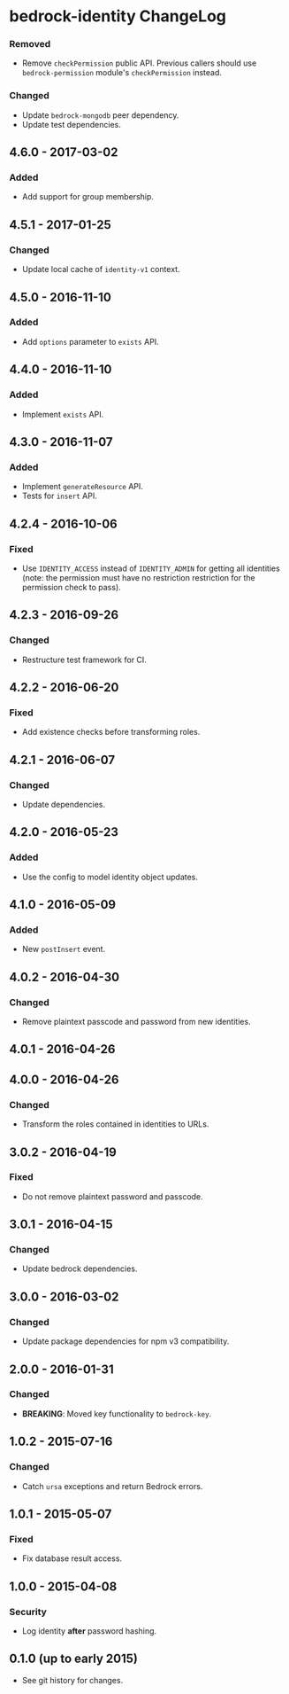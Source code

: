 # bedrock-identity ChangeLog

### Removed
- Remove `checkPermission` public API. Previous callers should use
  `bedrock-permission` module's `checkPermission` instead.

### Changed
- Update `bedrock-mongodb` peer dependency.
- Update test dependencies.

## 4.6.0 - 2017-03-02

### Added
- Add support for group membership.

## 4.5.1 - 2017-01-25

### Changed
- Update local cache of `identity-v1` context.

## 4.5.0 - 2016-11-10

### Added
- Add `options` parameter to `exists` API.

## 4.4.0 - 2016-11-10

### Added
- Implement `exists` API.

## 4.3.0 - 2016-11-07

### Added
- Implement `generateResource` API.
- Tests for `insert` API.

## 4.2.4 - 2016-10-06

### Fixed
- Use `IDENTITY_ACCESS` instead of `IDENTITY_ADMIN` for getting
  all identities (note: the permission must have no restriction
  restriction for the permission check to pass).

## 4.2.3 - 2016-09-26

### Changed
- Restructure test framework for CI.

## 4.2.2 - 2016-06-20

### Fixed
- Add existence checks before transforming roles.

## 4.2.1 - 2016-06-07

### Changed
- Update dependencies.

## 4.2.0 - 2016-05-23

### Added
- Use the config to model identity object updates.

## 4.1.0 - 2016-05-09

### Added
- New `postInsert` event.

## 4.0.2 - 2016-04-30

### Changed
- Remove plaintext passcode and password from new identities.

## 4.0.1 - 2016-04-26

## 4.0.0 - 2016-04-26

### Changed
- Transform the roles contained in identities to URLs.

## 3.0.2 - 2016-04-19

### Fixed
- Do not remove plaintext password and passcode.

## 3.0.1 - 2016-04-15

### Changed
- Update bedrock dependencies.

## 3.0.0 - 2016-03-02

### Changed
- Update package dependencies for npm v3 compatibility.

## 2.0.0 - 2016-01-31

### Changed
- **BREAKING**: Moved key functionality to `bedrock-key`.

## 1.0.2 - 2015-07-16

### Changed
- Catch `ursa` exceptions and return Bedrock errors.

## 1.0.1 - 2015-05-07

### Fixed
- Fix database result access.

## 1.0.0 - 2015-04-08

### Security
- Log identity **after** password hashing.

## 0.1.0 (up to early 2015)

- See git history for changes.
